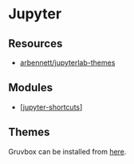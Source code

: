 # Jupyter

Resources
---

- [arbennett/jupyterlab-themes][2]

<!-- Links -->
[2]: https://github.com/arbennett/jupyterlab-themes

Modules
---

- [[jupyter-shortcuts]]

Themes
---

Gruvbox can be installed from [here][2].



[//begin]: # "Autogenerated link references for markdown compatibility"
[jupyter-shortcuts]: jupyter-shortcuts/jupyter-shortcuts.md "Jupyter Shortcuts"
[//end]: # "Autogenerated link references"